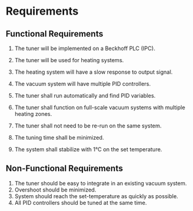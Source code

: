 # Requirements

## Functional Requirements
1.	The tuner will be implemented on a Beckhoff PLC (IPC).
2.	The tuner will be used for heating systems.
3.	The heating system will have a slow response to output signal.
4.	The vacuum system will have multiple PID controllers.

1.	The tuner shall run automatically and find PID variables.
2.	The tuner shall function on full-scale vacuum systems with multiple heating zones.
3.	The tuner shall not need to be re-run on the same system.
4.	The tuning time shall be minimized.
5.	The system shall stabilize with 1°C on the set temperature.

## Non-Functional Requirements
1. 	The tuner should be easy to integrate in an existing vacuum system.
2. 	Overshoot should be minimized.
3. 	System should reach the set-temperature as quickly as possible.
4.	All PID controllers should be tuned at the same time.
